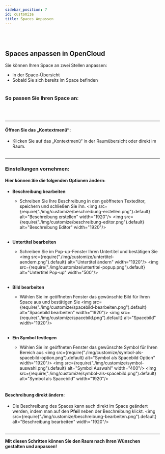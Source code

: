 ```yaml
---
sidebar_position: 7
id: customize
title: Spaces Anpassen
---
```

<br/><br/>

## Spaces anpassen in OpenCloud
Sie können Ihren Space an zwei Stellen anpassen:
- In der Space-Übersicht
- Sobald Sie sich bereits im Space befinden
<br/><br/>

### So passen Sie Ihren Space an:
<br/><br/>

---

#### Öffnen Sie das „Kontextmenü“:
- Klicken Sie auf das „Kontextmenü“ in der Raumübersicht oder direkt im Raum.
<br/><br/>

---

### Einstellungen vornehmen:
#### Hier können Sie die folgenden Optionen ändern:

- **Beschreibung bearbeiten**

    - Schreiben Sie Ihre Beschreibung in den geöffneten Texteditor, speichern und schließen Sie ihn.
    <img src={require("./img/customize/beschreibung-erstellen.png").default} alt="Beschreibung erstellen" width="1920"/>
    <img src={require("./img/customize/beschreibung-editor.png").default} alt="Beschreibung Editor" width="1920"/>
<br/><br/>

- **Untertitel bearbeiten**
    
    - Schreiben Sie im Pop-up-Fenster Ihren Untertitel und bestätigen Sie
    <img src={require("./img/customize/untertitel-aendern.png").default} alt="Untertitel ändern" width="1920"/>
    <img src={require("./img/customize/untertitel-popup.png").default} alt="Untertitel Pop-up" width="500"/>
<br/><br/>

- **Bild bearbeiten**

    - Wählen Sie im geöffneten Fenster das gewünschte Bild für Ihren Space aus und bestätigen Sie
    <img src={require("./img/customize/spacebild-bearbeiten.png").default} alt="Spacebild bearbeiten" width="1920"/>
    <img src={require("./img/customize/spacebild.png").default} alt="Spacebild" width="1920"/>
<br/><br/>

- **Ein Symbol festlegen**

    - Wählen Sie im geöffneten Fenster das gewünschte Symbol für Ihren Bereich aus
    <img src={require("./img/customize/symbol-als-spacebild-option.png").default} alt="Symbol als Spacebild Option" width="1920"/>
    <img src={require("./img/customize/symbol-auswahl.png").default} alt="Symbol Auswahl" width="400"/>
    <img src={require("./img/customize/symbol-als-spacebild.png").default} alt="Symbol als Spacebild" width="1920"/>
<br/><br/>

#### Beschreibung direkt ändern:
- Die Beschreibung des Spaces kann auch direkt im Space geändert werden, indem man auf den **Pfeil** neben der Beschreibung klickt.
<img src={require("./img/customize/beschreibung-bearbeiten.png").default} alt="Beschreibung bearbeiten" width="1920"/>
<br/><br/>

---

**Mit diesen Schritten können Sie den Raum nach Ihren Wünschen gestalten und anpassen!**